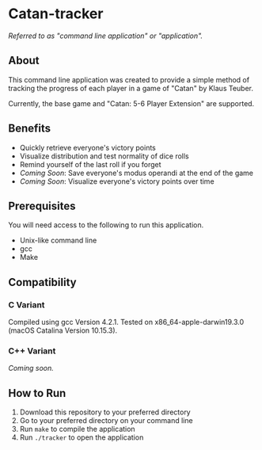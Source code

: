 # Catan-tracker
_Referred to as "command line application" or "application"._

## About
This command line application was created to provide a simple method of tracking the progress of each player in a game of "Catan" by Klaus Teuber.

Currently, the base game and "Catan: 5-6 Player Extension" are supported.

## Benefits
* Quickly retrieve everyone's victory points
* Visualize distribution and test normality of dice rolls
* Remind yourself of the last roll if you forget
* _Coming Soon_: Save everyone's modus operandi at the end of the game
* _Coming Soon_: Visualize everyone's victory points over time

## Prerequisites
You will need access to the following to run this application.

* Unix-like command line
* gcc
* Make

## Compatibility
### C Variant
Compiled using gcc Version 4.2.1. Tested on x86_64-apple-darwin19.3.0 (macOS Catalina Version 10.15.3).

### C++ Variant
_Coming soon._

## How to Run
1. Download this repository to your preferred directory
2. Go to your preferred directory on your command line
3. Run `make` to compile the application
4. Run `./tracker` to open the application